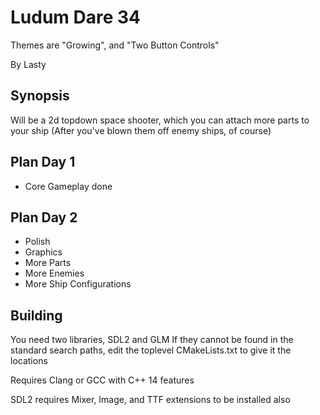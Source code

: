 
Ludum Dare 34
=============

Themes are "Growing", and "Two Button Controls"


By Lasty


Synopsis
--------

Will be a 2d topdown space shooter, which you can attach more parts to your ship (After you've blown them off enemy ships, of course)


Plan Day 1
----------

- Core Gameplay done


Plan Day 2
----------

- Polish
- Graphics
- More Parts
- More Enemies
- More Ship Configurations



Building
--------

You need two libraries, SDL2 and GLM
If they cannot be found in the standard search paths, edit the toplevel CMakeLists.txt to give it the locations

Requires Clang or GCC with C++ 14 features

SDL2 requires Mixer, Image, and TTF extensions to be installed also
